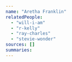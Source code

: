 ```yaml
---
name: "Aretha Franklin"
relatedPeople:
  - "will-i-am"
  - "r-kelly"
  - "ray-charles"
  - "stevie-wonder"
sources: []
summaries:
---
```


